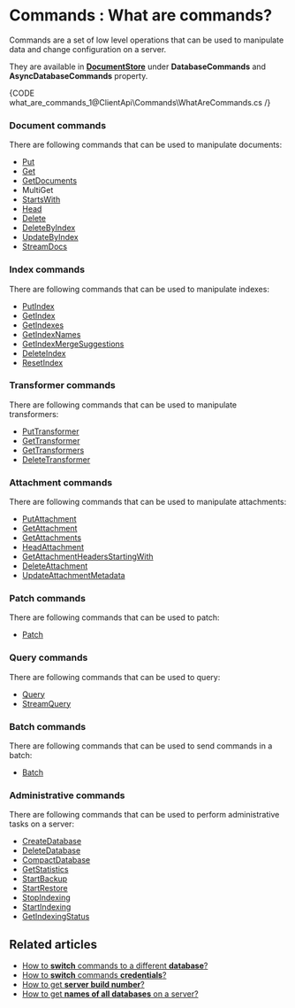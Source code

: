 # Commands : What are commands?

Commands are a set of low level operations that can be used to manipulate data and change configuration on a server.

They are available in **[DocumentStore](../../client-api/what-is-a-document-store)** under **DatabaseCommands** and **AsyncDatabaseCommands** property.

{CODE what_are_commands_1@ClientApi\Commands\WhatAreCommands.cs /}

### Document commands

There are following commands that can be used to manipulate documents:   
- [Put](../../client-api/commands/documents/put)   
- [Get](../../client-api/commands/documents/get)   
- [GetDocuments](../../client-api/commands/documents/get)   
- MultiGet   
- [StartsWith](../../client-api/commands/documents/get)    
- [Head](../../client-api/commands/documents/how-to/get-document-metadata-only)   
- [Delete](../../client-api/commands/documents/delete)   
- [DeleteByIndex](../../client-api/commands/documents/how-to/delete-or-update-documents-using-index)   
- [UpdateByIndex](../../client-api/commands/documents/how-to/delete-or-update-documents-using-index)   
- [StreamDocs](../../client-api/commands/documents/stream)

### Index commands

There are following commands that can be used to manipulate indexes:   
- [PutIndex](../../client-api/commands/indexes/put)   
- [GetIndex](../../client-api/commands/indexes/get)   
- [GetIndexes](../../client-api/commands/indexes/get)   
- [GetIndexNames](../../client-api/commands/indexes/get)   
- [GetIndexMergeSuggestions](../../client-api/commands/indexes/how-to/get-index-merge-suggestions)   
- [DeleteIndex](../../client-api/commands/indexes/delete)   
- [ResetIndex](../../client-api/commands/indexes/how-to/reset-index)   

### Transformer commands

There are following commands that can be used to manipulate transformers:   
- [PutTransformer](../../client-api/commands/transformers/put)   
- [GetTransformer](../../client-api/commands/transformers/get)   
- [GetTransformers](../../client-api/commands/transformers/get)   
- [DeleteTransformer](../../client-api/commands/transformers/delete)   

### Attachment commands

There are following commands that can be used to manipulate attachments:   
- [PutAttachment](../../client-api/commands/attachments/put)   
- [GetAttachment](../../client-api/commands/attachments/get)   
- [GetAttachments](../../client-api/commands/attachments/get)   
- [HeadAttachment](../../client-api/commands/attachments/how-to/get-attachment-metadata-only)  
- [GetAttachmentHeadersStartingWith](../../client-api/commands/attachments/how-to/get-attachment-metadata-only)  
- [DeleteAttachment](../../client-api/commands/attachments/delete)  
- [UpdateAttachmentMetadata](../../client-api/commands/attachments/how-to/update-attachment-metadata-only)   

### Patch commands

There are following commands that can be used to patch:   
- [Patch](../../client-api/commands/patches/how-to-work-with-patch-requests)   

### Query commands

There are following commands that can be used to query:   
- [Query](../../client-api/commands/querying/how-to-query-a-database)   
- [StreamQuery](../../client-api/commands/querying/how-to-stream-query-results)   

### Batch commands

There are following commands that can be used to send commands in a batch:   
- [Batch](../../client-api/commands/batches/how-to-send-multiple-commands-using-a-batch)   

### Administrative commands

There are following commands that can be used to perform administrative tasks on a server:   
- [CreateDatabase](../../client-api/commands/how-to/create-delete-database)   
- [DeleteDatabase](../../client-api/commands/how-to/create-delete-database)   
- [CompactDatabase](../../client-api/commands/how-to/compact-database)   
- [GetStatistics](../../client-api/commands/how-to/get-database-and-server-statistics)   
- [StartBackup](../../client-api/commands/how-to/start-backup-restore-operations)   
- [StartRestore](../../client-api/commands/how-to/start-backup-restore-operations)   
- [StopIndexing](../../client-api/commands/how-to/start-stop-indexing-and-get-indexing-status)   
- [StartIndexing](../../client-api/commands/how-to/start-stop-indexing-and-get-indexing-status)   
- [GetIndexingStatus](../../client-api/commands/how-to/start-stop-indexing-and-get-indexing-status)   

## Related articles

- [How to **switch** commands to a different **database**?](../../client-api/commands/how-to/switch-commands-to-a-different-database)   
- [How to **switch** commands **credentials**?](../../client-api/commands/how-to/switch-commands-to-a-different-database)   
- [How to get **server build number**?](../../client-api/commands/how-to/get-server-build-number)   
- [How to get **names of all databases** on a server?](../../client-api/commands/how-to/get-names-of-all-databases-on-a-server)   
